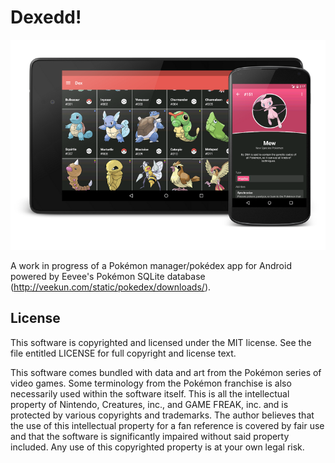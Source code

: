 # Dexedd! #

![Dex and Mew's dex entry](https://raw.githubusercontent.com/eddnav/dexedd/master/app/src/main/assets/images/promo.png)


A work in progress of a Pokémon manager/pokédex app for Android powered by Eevee's Pokémon SQLite database (http://veekun.com/static/pokedex/downloads/).

License
-------
This software is copyrighted and licensed under the MIT license.  See the file entitled LICENSE for full copyright and license text.

This software comes bundled with data and art from the Pokémon series of video games.  Some terminology from the Pokémon franchise is also necessarily used within the software itself.  This is all the intellectual property of Nintendo, Creatures, inc., and GAME FREAK, inc. and is protected by various copyrights and trademarks.  The author believes that the use of this intellectual property for a fan reference is covered by fair use and that the software is significantly impaired without said property included.  Any use of this copyrighted property is at your own legal risk.

